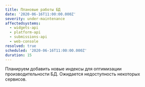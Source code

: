 ```yaml
---
title: Плановые работы БД
date: '2020-06-16T11:00:00.000Z'
severity: under-maintenance
affectedsystems:
  - widgets-api
  - platform-api
  - submissions-api
  - web-console
resolved: true
scheduled: '2020-06-16T11:00:00.000Z'
duration: 15
---
```

Планируем добавить новые индексы для оптимизации производительности БД.
Ожидается недоступность некоторых сервисов.



<!--- language code: ru -->
